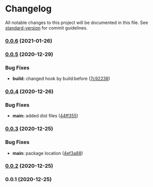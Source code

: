# Changelog

All notable changes to this project will be documented in this file. See [standard-version](https://github.com/conventional-changelog/standard-version) for commit guidelines.

### [0.0.6](https://github.com/natoehv/nuxt-podium-module/compare/v0.0.5...v0.0.6) (2021-01-26)

### [0.0.5](https://github.com/natoehv/nuxt-podium-module/compare/v0.0.4...v0.0.5) (2020-12-29)


### Bug Fixes

* **build:** changed hook by build:before ([7c92238](https://github.com/natoehv/nuxt-podium-module/commit/7c9223865149fd73027c9553bd6dc94b961185d1))

### [0.0.4](https://github.com/natoehv/nuxt-podium-module/compare/v0.0.3...v0.0.4) (2020-12-26)


### Bug Fixes

* **main:** added dist files ([44ff355](https://github.com/natoehv/nuxt-podium-module/commit/44ff3555a166425f637f31933035b6ad1f8b8564))

### [0.0.3](https://github.com/natoehv/nuxt-podium-module/compare/v0.0.2...v0.0.3) (2020-12-25)


### Bug Fixes

* **main:** package location ([4ef3a88](https://github.com/natoehv/nuxt-podium-module/commit/4ef3a88e0374ed8fa5f562072ce7ac868fc03111))

### [0.0.2](https://github.com/natoehv/nuxt-podium-module/compare/v0.0.1...v0.0.2) (2020-12-25)

### 0.0.1 (2020-12-25)
